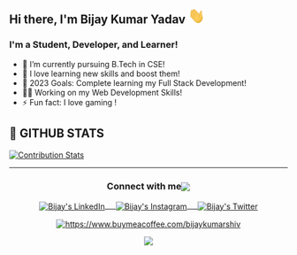 <!-- REMODIFYING WHOLE README SOON -->

## Hi there, I'm Bijay Kumar Yadav <img src="https://raw.githubusercontent.com/ABSphreak/ABSphreak/master/gifs/Hi.gif" width="30px">

### I'm a Student, Developer, and Learner!
- 🔭 I’m currently pursuing B.Tech in CSE!
- 🌱 I love learning new skills and boost them!
- 🥅 2023 Goals: Complete learning my Full Stack Development!
- 👨‍💻 Working on my Web Development Skills!
- ⚡ Fun fact: I love gaming !


## 📝 GITHUB STATS

[![Contribution Stats](https://github-contribution-stats.vercel.app/api/?username=bijaykumarshiv)](https://github.com/bijaykumarshiv/github-contribution-stats/) 

---

<h3 align="center">Connect with me<img align="center" src="https://github.com/rajput2107/rajput2107/blob/master/Assets/Handshake.gif" height="33px" /></h3> 
<p align="center">
 <a href="https://www.linkedin.com/in/bijay-kumar-yadav-b0b75827b" target="blank">
  <img align="center" alt="Bijay's LinkedIn" width="30px" height="30px" src="https://www.vectorlogo.zone/logos/linkedin/linkedin-icon.svg" /> &nbsp; &nbsp;
 </a>
 <a href="https://instagram.com/bijay____kumar?igshid=MzNlNGNkZWQ4Mg==" target="blank">
  <img align="center" alt="Bijay's Instagram" width="30px" height="30px" src="https://www.vectorlogo.zone/logos/instagram/instagram-icon.svg" /> &nbsp; &nbsp;
 </a>
 
 <a href="https://www.facebook.com/bijaykumar.yadav.1213" target="blank">
  <img align="center" alt="Bijay's Twitter" width="30px" height="30px" src="https://www.vectorlogo.zone/logos/facebook/facebook-official.svg" />
 </a> <br />
 <p align="center"><a href="https://www.buymeacoffee.com/Bijaykumaryadav"> <img align="center" src="https://cdn.buymeacoffee.com/buttons/v2/default-yellow.png" height="50" width="210" alt="https://www.buymeacoffee.com/bijaykumarshiv" /></a></p> 
 <p align="center">
   <img src="https://profile-counter.glitch.me/bijaykumarshiv/count.svg" />
  </p>


